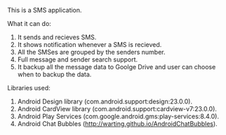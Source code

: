This is a SMS application.

What it can do:

1. It sends and recieves SMS.
2. It shows notification whenever a SMS is recieved.
3. All the SMSes are grouped by the senders number.
4. Full message and sender search support.
5. It backup all the message data to Goolge Drive and user can choose when to backup the data.

Libraries used:

1. Android Design library (com.android.support:design:23.0.0).
2. Android CardView library (com.android.support:cardview-v7:23.0.0).
3. Android Play Services (com.google.android.gms:play-services:8.4.0).
4. Android Chat Bubbles (http://warting.github.io/AndroidChatBubbles).

